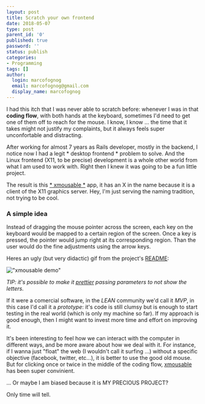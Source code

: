 ```yaml
---
layout: post
title: Scratch your own frontend
date: 2018-05-07
type: post
parent_id: '0'
published: true
password: ''
status: publish
categories:
- Programming
tags: []
author:
  login: marcofognog
  email: marcofognog@gmail.com
  display_name: marcofognog
---
```


I had this itch that I was never able to scratch before: whenever I was in that **coding flow**, with both hands at the keyboard, sometimes I'd need to get one of them off to reach for the mouse. I know, I know ... the time that it takes might not justify my complaints, but it always feels super unconfortable and distracting.

After working for almost 7 years as Rails developer, mostly in the backend, I notice now I had a legit * desktop frontend * problem to solve. And the Linux frontend (X11, to be precise) development is a whole other world from what I am used to work with. Right then I knew it was going to be a fun little project.

The result is this [* xmousable *](https://github.com/marcofognog/xmousable) app, it has an X in the name because it is a client of the X11 graphics server. Hey, I'm just serving the naming tradition, not trying to be cool.

### A simple idea

Instead of dragging the mouse pointer across the screen, each key on the keyboard would be mapped to a certain region of the screen. Once a key is pressed, the pointer would jump right at its corresponding region. Than the user would do the fine adjustments using the arrow keys.

Heres an ugly (but very didactic) gif from the project's [README](https://github.com/marcofognog/xmousable):

!["xmousable demo"](https://raw.githubusercontent.com/marcofognog/xmousable/master/xmousable-demo-1.gif "xmousable demo")

*TIP: it's possible to make it [prettier](https://raw.githubusercontent.com/marcofognog/xmousable/master/xmousable-demo-2.gif "xmousable prettier") passing parameters to not show the letters.*


If it were a comercial software, in the *LEAN* community we'd call it *MVP*, in this case I'd call it a *prototype*: it's code is still clumsy but is enough to start testing in the real world (which is only my machine so far). If my approach is good enough, then I might want to invest more time and effort on improving it.

It's been interesting to feel how we can interact with the computer in different ways, and be more aware about how we deal with it. For instance, if I wanna just "float" the web (I wouldn't call it surfing ...) without a specific objective (facebook, twitter, etc...), it is better to use the good old mouse. But for clicking once or twice in the middle of the coding flow, [xmousable](https://github.com/marcofognog/xmousable) has been super convinient.

... Or maybe I am biased because it is MY PRECIOUS PROJECT?

Only time will tell.



